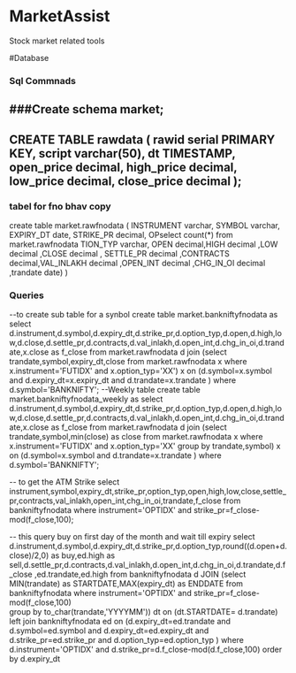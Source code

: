 # MarketAssist
Stock market related tools


#Database 

### Sql Commnads

###Create schema market;
------------
CREATE TABLE   rawdata (
   rawid serial PRIMARY KEY,
   script varchar(50),
   dt TIMESTAMP,
   open_price decimal,
   high_price decimal,
   low_price decimal,
   close_price decimal
);
-------------------
### tabel for fno bhav copy
create table market.rawfnodata (
INSTRUMENT varchar,
SYMBOL varchar,
EXPIRY_DT date,
STRIKE_PR decimal,
OPselect count(*)  from market.rawfnodata
TION_TYP varchar,
OPEN decimal,HIGH decimal ,LOW decimal ,CLOSE decimal ,
SETTLE_PR decimal ,CONTRACTS decimal,VAL_INLAKH decimal ,OPEN_INT decimal ,CHG_IN_OI decimal ,trandate date)
)
### Queries
--to create sub table for a synbol
create table  market.bankniftyfnodata as select d.instrument,d.symbol,d.expiry_dt,d.strike_pr,d.option_typ,d.open,d.high,low,d.close,d.settle_pr,d.contracts,d.val_inlakh,d.open_int,d.chg_in_oi,d.trandate,x.close as f_close
 from market.rawfnodata d
 join (select trandate,symbol,expiry_dt,close from market.rawfnodata  x where   x.instrument='FUTIDX' and x.option_typ='XX') x
 on (d.symbol=x.symbol and d.expiry_dt=x.expiry_dt and d.trandate=x.trandate )
 where d.symbol='BANKNIFTY';
--Weekly table 
create table market.bankniftyfnodata_weekly as
select d.instrument,d.symbol,d.expiry_dt,d.strike_pr,d.option_typ,d.open,d.high,low,d.close,d.settle_pr,d.contracts,d.val_inlakh,d.open_int,d.chg_in_oi,d.trandate,x.close as f_close
 from market.rawfnodata d
 join (select trandate,symbol,min(close) as close from market.rawfnodata  x where   x.instrument='FUTIDX' and x.option_typ='XX' group by  trandate,symbol) x
 on (d.symbol=x.symbol and d.trandate=x.trandate )
 where d.symbol='BANKNIFTY';


-- to get the ATM Strike
select   instrument,symbol,expiry_dt,strike_pr,option_typ,open,high,low,close,settle_pr,contracts,val_inlakh,open_int,chg_in_oi,trandate,f_close
 from bankniftyfnodata 
where  instrument='OPTIDX' and strike_pr=f_close-mod(f_close,100);

-- this query buy on first day of the month and wait till expiry
select   d.instrument,d.symbol,d.expiry_dt,d.strike_pr,d.option_typ,round((d.open+d.close)/2,0) as buy,ed.high as sell,d.settle_pr,d.contracts,d.val_inlakh,d.open_int,d.chg_in_oi,d.trandate,d.f_close
,ed.trandate,ed.high
 from bankniftyfnodata d
JOIN (select   MIN(trandate) as STARTDATE,MAX(expiry_dt) as ENDDATE 
 from bankniftyfnodata 
where  instrument='OPTIDX' and strike_pr=f_close-mod(f_close,100)  
group by to_char(trandate,'YYYYMM')) dt
on (dt.STARTDATE= d.trandate)
left join bankniftyfnodata ed 
on (d.expiry_dt=ed.trandate and d.symbol=ed.symbol and d.expiry_dt=ed.expiry_dt and d.strike_pr=ed.strike_pr and d.option_typ=ed.option_typ ) 
where  d.instrument='OPTIDX' and d.strike_pr=d.f_close-mod(d.f_close,100) 
order by d.expiry_dt


